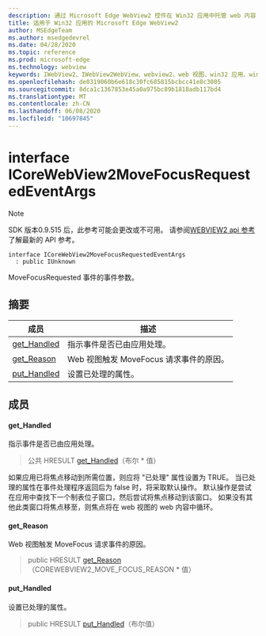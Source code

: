 ```yaml
---
description: 通过 Microsoft Edge WebView2 控件在 Win32 应用中托管 web 内容
title: 适用于 Win32 应用的 Microsoft Edge WebView2
author: MSEdgeTeam
ms.author: msedgedevrel
ms.date: 04/28/2020
ms.topic: reference
ms.prod: microsoft-edge
ms.technology: webview
keywords: IWebView2、IWebView2WebView、webview2、web 视图、win32 应用、win32、edge、ICoreWebView2、ICoreWebView2Controller、浏览器控件、边缘 html
ms.openlocfilehash: de0319060b6e618c30fc685815bcbcc41e8c3005
ms.sourcegitcommit: 8dca1c1367853e45a0a975bc89b1818adb117bd4
ms.translationtype: MT
ms.contentlocale: zh-CN
ms.lasthandoff: 06/08/2020
ms.locfileid: "10697845"
---
```

# interface ICoreWebView2MoveFocusRequestedEventArgs 

> [!NOTE]
> SDK 版本0.9.515 后，此参考可能会更改或不可用。 请参阅[WEBVIEW2 api 参考](../../../webview2-api-reference.md)了解最新的 API 参考。

```
interface ICoreWebView2MoveFocusRequestedEventArgs
  : public IUnknown
```

MoveFocusRequested 事件的事件参数。

## 摘要

 成员                        | 描述
--------------------------------|---------------------------------------------
[get_Handled](#get_handled) | 指示事件是否已由应用处理。
[get_Reason](#get_reason) | Web 视图触发 MoveFocus 请求事件的原因。
[put_Handled](#put_handled) | 设置已处理的属性。

## 成员

#### get_Handled 

指示事件是否已由应用处理。

> 公共 HRESULT [get_Handled](#get_handled)（布尔 * 值）

如果应用已将焦点移动到所需位置，则应将 "已处理" 属性设置为 TRUE。 当已处理的属性在事件处理程序返回后为 false 时，将采取默认操作。 默认操作是尝试在应用中查找下一个制表位子窗口，然后尝试将焦点移动到该窗口。 如果没有其他此类窗口将焦点移至，则焦点将在 web 视图的 web 内容中循环。

#### get_Reason 

Web 视图触发 MoveFocus 请求事件的原因。

> public HRESULT [get_Reason](#get_reason)（COREWEBVIEW2_MOVE_FOCUS_REASON * 值）

#### put_Handled 

设置已处理的属性。

> public HRESULT [put_Handled](#put_handled)（布尔值）

